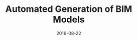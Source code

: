 ---
type: Conference Paper
title:  "Automated Generation of BIM Models"
authors: Janssen, P, Chen, KW, and Mohanty, A (2016)
details: Proceedings of eCAADe 2016, 22-26 August 2016, Oulu, Finland, pp. 583–590.
location: eCAADe 2016, Finland
summary: "In early stages of architectural design, highly simplified minimal models are often preferred while in the later stages maximal Building Information Models (BIM) are required that include the relevant information for detailed design documentation. This research focuses on the transition from minimal to maximal models and proposes a semi-automated workflow that consist of two main steps: analysis and templating. The analysis step starts with the minimal geometric model and decorates this model with a set of semantic and topological attributes. The templating step starts the decorated model and generates a transitional BIM model which can then be readily altered and populated with high resolution building information. A demonstration of two test cases shows the feasibility of the approach."
date: 2016-08-22
link: https://www.researchgate.net/publication/311534326
image: ../images/mobius_screenshot.jpg
---